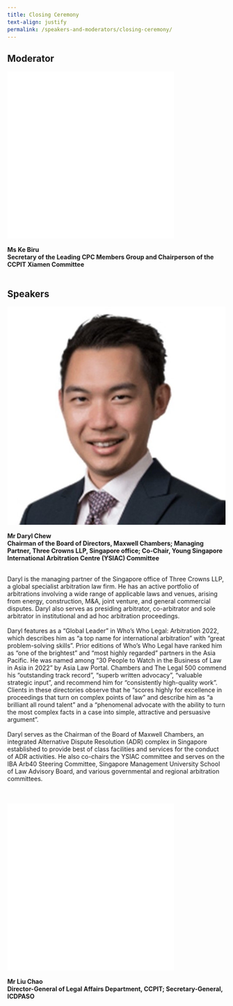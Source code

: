 ```yaml
---
title: Closing Ceremony
text-align: justify
permalink: /speakers-and-moderators/closing-ceremony/
---
```

<style> 
.content img {
  max-width: 200px;
  margin-left: 0;
}

.speaker-name {
  color: #AC8B60;
}
</style>

## Moderator

<div class="sgds-container">
  <div class="row is-desktop">
    <div class="col is-10-mobile is-10-tablet is-3-desktop is-3-widescreen is-3-fullhd">
    <img src="/images/blank.png" alt=""> 
    </div>
    <div class="col">
    <p>
<b>Ms Ke Biru <br>
    Secretary of the Leading CPC Members Group and Chairperson of the CCPIT Xiamen Committee <br> <br> </b>
</p>
    </div>
  </div>
  </div>

## Speakers

<div class="sgds-container">
  <div class="row is-desktop">
    <div class="col is-10-mobile is-10-tablet is-3-desktop is-3-widescreen is-3-fullhd">
    <img src="/images/speakers-closing remarks-Daryl Chew3.jpg" alt="Photo of Mr Daryl Chew"> 
    </div>
    <div class="col">
    <p>
    <b>Mr Daryl Chew <br>
    Chairman of the Board of Directors, Maxwell Chambers; Managing Partner, Three Crowns LLP, Singapore office; Co-Chair, Young Singapore International Arbitration Centre (YSIAC) Committee <br> <br> </b>
      
Daryl is the managing partner of the Singapore office of Three Crowns LLP, a global specialist arbitration law firm. He has an active portfolio of arbitrations involving a wide range of applicable laws and venues, arising from energy, construction, M&A, joint venture, and general commercial disputes. Daryl also serves as presiding arbitrator, co-arbitrator and sole arbitrator in institutional and ad hoc arbitration proceedings.<br><br>
      Daryl features as a “Global Leader” in Who’s Who Legal: Arbitration 2022, which describes him as “a top name for international arbitration” with “great problem-solving skills”. Prior editions of Who’s Who Legal have ranked him as “one of the brightest” and “most highly regarded” partners in the Asia Pacific. He was named among “30 People to Watch in the Business of Law in Asia in 2022” by Asia Law Portal. Chambers and The Legal 500 commend his “outstanding track record”, “superb written advocacy”, “valuable strategic input”, and recommend him for “consistently high-quality work”. Clients in these directories observe that he “scores highly for excellence in proceedings that turn on complex points of law” and describe him as “a brilliant all round talent” and a “phenomenal advocate with the ability to turn the most complex facts in a case into simple, attractive and persuasive argument”.<br><br>
      Daryl serves as the Chairman of the Board of Maxwell Chambers, an integrated Alternative Dispute Resolution (ADR) complex in Singapore established to provide best of class facilities and services for the conduct of ADR activities. He also co-chairs the YSIAC committee and serves on the IBA Arb40 Steering Committee, Singapore Management University School of Law Advisory Board, and various governmental and regional arbitration committees.
</p>
    </div>
  </div>
<br>
  <br>
  <div class="row is-desktop">
    <div class="col is-10-mobile is-10-tablet is-3-desktop is-3-widescreen is-3-fullhd">
    <img src="/images/blank.png" alt=""> 
    </div>
    <div class="col">
    <p>
<b>Mr Liu Chao <br>
    Director-General of Legal Affairs Department, CCPIT; Secretary-General, ICDPASO<br> <br> </b>
</p>
    </div>
  </div>

